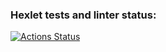 ### Hexlet tests and linter status:
[![Actions Status](https://github.com/owsmurf/frontend-project-44/actions/workflows/hexlet-check.yml/badge.svg)](https://github.com/owsmurf/frontend-project-44/actions)